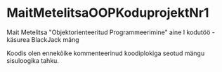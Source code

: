 # MaitMetelitsaOOPKoduprojektNr1
Mait Metelitsa "Objektorienteeritud Programmeerimine" aine I kodutöö - käsurea BlackJack mäng 

Koodis olen ennekõike kommenteerinud koodiplokiga seotud mängu sisuloogika tahku. 
